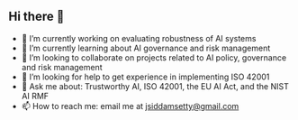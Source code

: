 ## Hi there 👋

- 🔭 I’m currently working on evaluating robustness of AI systems
- 🌱 I’m currently learning about AI governance and risk management
- 👯 I’m looking to collaborate on projects related to AI policy, governance and risk management
- 🤔 I’m looking for help to get experience in implementing ISO 42001
- 💬 Ask me about: Trustworthy AI, ISO 42001, the EU AI Act, and the NIST AI RMF
- 📫 How to reach me: email me at jsiddamsetty@gmail.com
